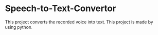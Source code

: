 # Speech-to-Text-Convertor
This project converts the recorded voice into text.
This project is made by using python.
